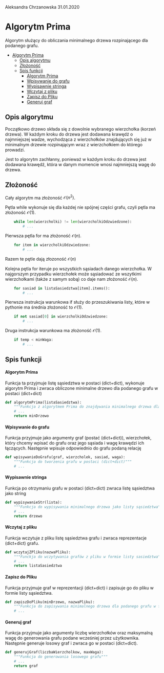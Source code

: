 Aleksandra Chrzanowska 31.01.2020

# Algorytm Prima

Algorytm służący do obliczania minimalnego drzewa rozpinającego dla podanego grafu.

- [Algorytm Prima](#algorytm-prima)
  - [Opis algorytmu](#opis-algorytmu)
  - [Złożoność](#z%c5%82o%c5%bcono%c5%9b%c4%87)
  - [Spis funkcji](#spis-funkcji)
      - [Algorytm Prima](#algorytm-prima-1)
      - [Wpisywanie do grafu](#wpisywanie-do-grafu)
      - [Wypisawnie stringa](#wypisawnie-stringa)
      - [Wczytaj z pliku](#wczytaj-z-pliku)
      - [Zapisz do Pliku](#zapisz-do-pliku)
      - [Generuj graf](#generuj-graf)

## Opis algorytmu

Początkowo drzewo składa się z dowolnie wybranego wierzchołka (korzeń drzewa). W każdym kroku do drzewa jest dodawana krawędź o najmniejszej wadze, wychodząca z wierzchołków znajdujących się już w minimalnym drzewie rozpinającym wraz z wierzchołkiem do którego prowadzi.

Jest to algorytm zachłanny, ponieważ w każdym kroku do drzewa jest dodawana krawędź, która w danym momencie wnosi najmniejszą wagę do drzewa.

## Złożoność

Cały algorytm ma złożoność $\mathcal{O}(n^2)$.

Pętla while wykonuje się dla każdej nie spójnej części grafu, czyli pętla ma złożoność $\mathcal{O}(1)$.
```Python
    while len(wierzcholki) != len(wierzcholkiOdzwiedzone):
        # ...
```
Pierwsza pętla for ma złożoność $\mathcal{O}(n)$.
```Python
    for item in wierzcholkiOdzwiedzone:
        # ...
```
Razem te pętle dają złozoność $\mathcal{O}(n)$

Kolejna pętla for iteruje po wszystkich sąsiadach danego wierzchołka. W najgorszym przypadku wierzchołek może sąsiadować ze wszytkimi wierzchołkami (także z samym sobą) co daje nam złożoność $\mathcal{O}(n)$.
```Python
    for sasiad in listaSasiedztwa[item].items():
        # ...
```
Pierwsza instrukcja warunkowa if służy do przeszukiwania listy, które w pythonie ma średnia złożoność to $\mathcal{O}(1)$.
```Python
    if not sasiad[0] in wierzcholkiOdzwiedzone:
        # ...
```
Druga instrukcja warunkowa ma złożoność $\mathcal{O}(1)$.
```Python
    if temp < minWaga:
        # ...
```

## Spis funkcji

#### Algorytm Prima
Funkcja ta przyjmuje listę sąsiedztwa w postaci (dict+dict), wykonuje algorytm Prima i zwraca obliczone minimalne drzewo dla podanego grafu w postaci (dict+dict)
```Python
def algorytmPrima(listaSasiedztwa):
    """Funkcja z algorytmem Prima do znajdywania minimalnego drzewa dla grafu"""
    # ...
    return minDrzewo
```
#### Wpisywanie do grafu
Funkcja przyjmuje jako argumenty graf (postać (dict+dict)), wierzchołek, który chcemy wpisać do grafu oraz jego sąsiada i wagę krawędzi ich łączących. Następnie wpisuje odpowiednio do grafu podaną relację
```Python
def wpisywanieDoGrafu(graf, wierzcholek, sasiad, waga):
    """Funkcja do tworzenia grafu w postaci (dict+dict)"""
    # ...
```
#### Wypisawnie stringa
Funkcja po otrzymaniu grafu w postaci (dict+dict) zwraca listę sąsiedztwa jako string
```Python
def wypisywanieStr(lista):
    """Funkcja do wypisywania minimalnego drzewa jako listy sąsiedztwa"""
    # ...
    return drzewo
```
#### Wczytaj z pliku
Funkcja wczytuje z pliku listę sąsiedztwa grafu i zwraca reprezentacje (dict+dict) grafu.
```Python
def wczytajZPliku(nazwaPliku):
    """Funckja do wczytywania grafów z pliku w formie listy sasiedztwa"""
    # ...
    return listaSasiedztwa
```
#### Zapisz do Pliku
Funkcja przyjmuje graf w reprezentacji (dict+dict) i zapisuje go do pliku w formie listy sąsiedztwa.
```Python
def zapiszDoPliku(minDrzewo, nazwaPliku):
    """Funkcja do zapisywania minimalnego drzewa dla podanego grafu w formie listy sąsiedztwa"""
    # ...
```
#### Generuj graf
Funkcja przyjmuje jako argumenty liczbę wierzchołków oraz maksymalną wagę do generowania grafu podane wcześniej przez użytkownika. Następnie generuje losowy graf i zwraca go w postaci (dict+dict).
```Python
def generujGraf(liczbaWierzcholkow, maxWaga):
    """Funkcja do generowania losowego grafu"""
    # ...
    return graf
```